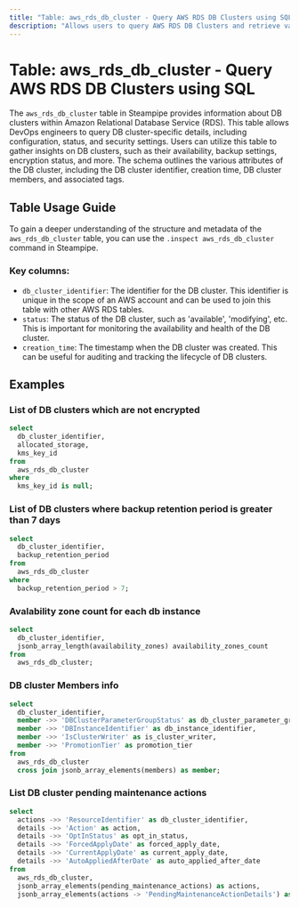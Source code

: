 ```yaml
---
title: "Table: aws_rds_db_cluster - Query AWS RDS DB Clusters using SQL"
description: "Allows users to query AWS RDS DB Clusters and retrieve valuable information about the status, configuration, and security settings of each DB cluster."
---
```


# Table: aws_rds_db_cluster - Query AWS RDS DB Clusters using SQL

The `aws_rds_db_cluster` table in Steampipe provides information about DB clusters within Amazon Relational Database Service (RDS). This table allows DevOps engineers to query DB cluster-specific details, including configuration, status, and security settings. Users can utilize this table to gather insights on DB clusters, such as their availability, backup settings, encryption status, and more. The schema outlines the various attributes of the DB cluster, including the DB cluster identifier, creation time, DB cluster members, and associated tags.

## Table Usage Guide

To gain a deeper understanding of the structure and metadata of the `aws_rds_db_cluster` table, you can use the `.inspect aws_rds_db_cluster` command in Steampipe.

### Key columns:

- `db_cluster_identifier`: The identifier for the DB cluster. This identifier is unique in the scope of an AWS account and can be used to join this table with other AWS RDS tables.
- `status`: The status of the DB cluster, such as 'available', 'modifying', etc. This is important for monitoring the availability and health of the DB cluster.
- `creation_time`: The timestamp when the DB cluster was created. This can be useful for auditing and tracking the lifecycle of DB clusters.

## Examples

### List of DB clusters which are not encrypted

```sql
select
  db_cluster_identifier,
  allocated_storage,
  kms_key_id
from
  aws_rds_db_cluster
where
  kms_key_id is null;
```

### List of DB clusters where backup retention period is greater than 7 days

```sql
select
  db_cluster_identifier,
  backup_retention_period
from
  aws_rds_db_cluster
where
  backup_retention_period > 7;
```

### Avalability zone count for each db instance

```sql
select
  db_cluster_identifier,
  jsonb_array_length(availability_zones) availability_zones_count
from
  aws_rds_db_cluster;
```

### DB cluster Members info

```sql
select
  db_cluster_identifier,
  member ->> 'DBClusterParameterGroupStatus' as db_cluster_parameter_group_status,
  member ->> 'DBInstanceIdentifier' as db_instance_identifier,
  member ->> 'IsClusterWriter' as is_cluster_writer,
  member ->> 'PromotionTier' as promotion_tier
from
  aws_rds_db_cluster
  cross join jsonb_array_elements(members) as member;
```

### List DB cluster pending maintenance actions

```sql
select
  actions ->> 'ResourceIdentifier' as db_cluster_identifier,
  details ->> 'Action' as action,
  details ->> 'OptInStatus' as opt_in_status,
  details ->> 'ForcedApplyDate' as forced_apply_date,
  details ->> 'CurrentApplyDate' as current_apply_date,
  details ->> 'AutoAppliedAfterDate' as auto_applied_after_date
from
  aws_rds_db_cluster,
  jsonb_array_elements(pending_maintenance_actions) as actions,
  jsonb_array_elements(actions -> 'PendingMaintenanceActionDetails') as details;
```
